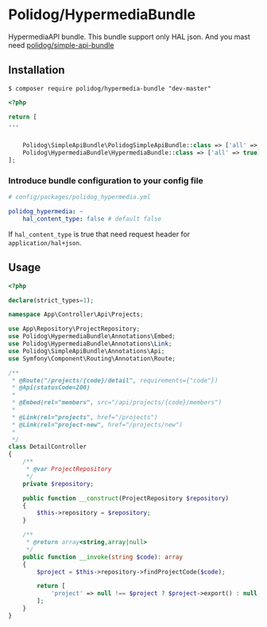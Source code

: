 # Polidog/HypermediaBundle

HypermediaAPI bundle.
This bundle support only HAL json. And you mast need [polidog/simple-api-bundle](https://packagist.org/packages/polidog/simple-api-bundle)

## Installation

```shell script
$ composer require polidog/hypermedia-bundle "dev-master" 
```

```php
<?php

return [
...


    Polidog\SimpleApiBundle\PolidogSimpleApiBundle::class => ['all' => true],
    Polidog\HypermediaBundle\HypermediaBundle::class => ['all' => true]
];

```

### Introduce bundle configuration to your config file

```yaml
# config/packages/polidog_hypermedia.yml

polidog_hypermedia: ~
    hal_content_type: false # default false
```

If `hal_content_type` is true that need request header for `application/hal+json`.


## Usage

```php
<?php

declare(strict_types=1);

namespace App\Controller\Api\Projects;

use App\Repository\ProjectRepository;
use Polidog\HypermediaBundle\Annotations\Embed;
use Polidog\HypermediaBundle\Annotations\Link;
use Polidog\SimpleApiBundle\Annotations\Api;
use Symfony\Component\Routing\Annotation\Route;

/**
 * @Route("/projects/{code}/detail", requirements={"code"})
 * @Api(statusCode=200)
 *
 * @Embed(rel="members", src="/api/projects/{code}/members")
 *
 * @Link(rel="projects", href="/projects")
 * @Link(rel="project-new", href="/projects/new")
 *
 */
class DetailController
{
    /**
     * @var ProjectRepository
     */
    private $repository;

    public function __construct(ProjectRepository $repository)
    {
        $this->repository = $repository;
    }

    /**
     * @return array<string,array|null>
     */
    public function __invoke(string $code): array
    {
        $project = $this->repository->findProjectCode($code);

        return [
            'project' => null !== $project ? $project->export() : null,
        ];
    }
}
```

[](./image.png)


